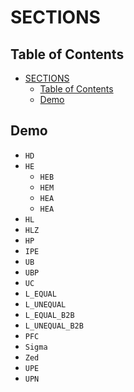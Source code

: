 # SECTIONS

## Table of Contents

- [SECTIONS](#sections)
  - [Table of Contents](#table-of-contents)
  - [Demo](#demo)

## Demo

- `HD`
- `HE`
  - `HEB`
  - `HEM`
  - `HEA`
  - `HEA`
- `HL`
- `HLZ`
- `HP`
- `IPE`
- `UB`
- `UBP`
- `UC`
- `L_EQUAL`
- `L_UNEQUAL`
- `L_EQUAL_B2B`
- `L_UNEQUAL_B2B`
- `PFC`
- `Sigma`
- `Zed`
- `UPE`
- `UPN`
